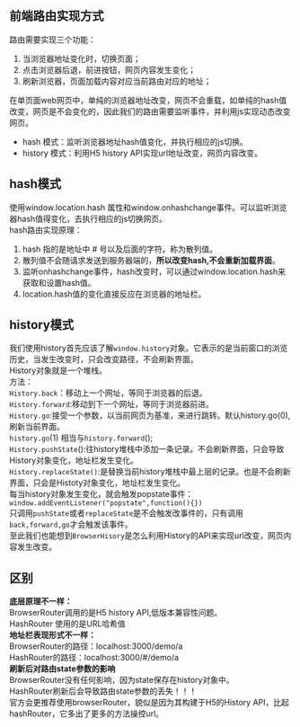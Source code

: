 

## 前端路由实现方式
路由需要实现三个功能：

1. 当浏览器地址变化时，切换页面；
1. 点击浏览器后退，前进按钮，网页内容发生变化；
1. 刷新浏览器，页面加载内容对应当前路由对应的地址；

在单页面web网页中，单纯的浏览器地址改变，网页不会重载，如单纯的hash值改变，网页是不会变化的，因此我们的路由需要监听事件，并利用js实现动态改变网页。

- hash 模式：监听浏览器地址hash值变化，并执行相应的js切换。
- history 模式：利用H5 history API实现url地址改变，网页内容改变。


## hash模式
使用window.location.hash 属性和window.onhashchange事件。可以监听浏览器hash值得变化，去执行相应的js切换网页。<br />hash路由实现原理：

1. hash 指的是地址中 # 号以及后面的字符。称为散列值。
1. 散列值不会随请求发送到服务器端的，**所以改变hash,不会重新加载界面**。
1. 监听onhashchange事件，hash改变时，可以通过window.location.hash来获取和设置hash值。
1. location.hash值的变化直接反应在浏览器的地址栏。


## history模式
我们使用history首先应该了解`window.history`对象。它表示的是当前窗口的浏览历史，当发生改变时，只会改变路径，不会刷新界面。<br />History对象就是一个堆栈。<br />方法：<br />`History.back`：移动上一个网址，等同于浏览器的后退。<br />`History.forward`:移动到下一个网址，等同于浏览器前进。<br />`History.go`:接受一个参数，以当前网页为基准，来进行跳转。默认history.go(0),刷新当前界面。<br />`history.go`(1) 相当与`history.forward`();<br />`History.pushState`():往history堆栈中添加一条记录。不会刷新界面，只会导致History对象变化，地址栏发生变化。<br />`History.replaceState()`:是替换当前history堆栈中最上层的记录。也是不会刷新界面，只会是Histoty对象变化，地址栏发生变化。<br />每当history对象发生变化，就会触发popstate事件： `window.addEventListener("popstate",function(){})`<br />只调用`pushState`或者`replaceState`是不会触发改事件的，只有调用`back,forward,go`才会触发该事件。<br />至此我们也能想到`BrowserHisory`是怎么利用History的API来实现url改变，网页内容发生改变。


## 区别
**底层原理不一样：**<br />BrowserRouter调用的是H5 history API,低版本兼容性问题。<br />HashRouter 使用的是URL哈希值<br />**地址栏表现形式不一样：**<br />BrowserRouter的路径：localhost:3000/demo/a<br />HashRouter的路径：localhost:3000/#/demo/a<br />**刷新后对路由state参数的影响**<br />BrowserRouter没有任何影响，因为state保存在history对象中。<br />HashRouter刷新后会导致路由state参数的丢失！！！<br />官方会更推荐使用browserRouter，貌似是因为其构建于H5的History API，比起hashRouter，它多出了更多的方法操控url。
